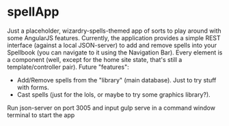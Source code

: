# spellApp
Just a placeholder, wizardry-spells-themed app of sorts to play around with some AngularJS features. Currently, the application provides a simple REST interface (against a local JSON-server) to add and remove spells into your Spellbook (you can navigate to it using the Navigation Bar). Every element is a component (well, except for the home site state, that's still a template/controller pair). Future "features":
- Add/Remove spells from the "library" (main database). Just to try stuff with forms.
- Cast spells (just for the lols, or maybe to try some graphics library?).

Run json-server on port 3005 and input gulp serve in a command window terminal to start the app
